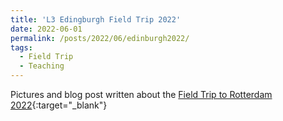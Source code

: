 ```yaml
---
title: 'L3 Edingburgh Field Trip 2022'
date: 2022-06-01
permalink: /posts/2022/06/edinburgh2022/
tags:
  - Field Trip
  - Teaching
---
```



Pictures and blog post written about the [Field Trip to Rotterdam 2022](https://docs.google.com/document/d/1OQQB3kKA8ofGEWeYjPx84nWZAFUrESR3llievoWJqG0/edit){:target="_blank"}
